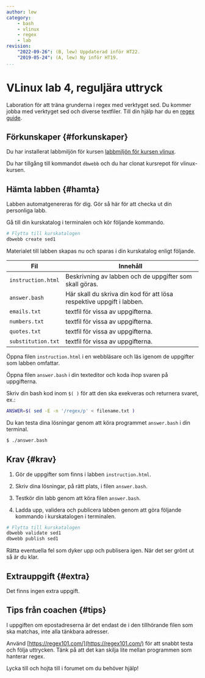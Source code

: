 ```yaml
---
author: lew
category:
    - bash
    - vlinux
    - regex
    - lab
revision:
    "2022-09-26": (B, lew) Uppdaterad inför HT22.
    "2019-05-24": (A, lew) Ny inför HT19.
...
```

VLinux lab 4, reguljära uttryck
==================================

Laboration för att träna grunderna i regex med verktyget sed. Du kommer jobba med verktyget sed och diverse textfiler. Till din hjälp har du en [regex guide](/kunskap/regex).

<!--more-->



Förkunskaper {#forkunskaper}
-----------------------

Du har installerat labbmiljön för kursen [labbmiljön för kursen vlinux](kurser/vlinux-v1/labbmiljo).

Du har tillgång till kommandot `dbwebb` och du har clonat kursrepot för vlinux-kursen.



Hämta labben {#hamta}
-----------------------

Labben automatgenereras för dig. Gör så här för att checka ut din personliga labb.

Gå till din kurskatalog i terminalen och kör följande kommando.

```bash
# Flytta till kurskatalogen
dbwebb create sed1
```

Materialet till labben skapas nu och sparas i din kurskatalog enligt följande.

| Fil                | Innehåll                                                              |
|--------------------|-----------------------------------------------------------------------|
| `instruction.html` | Beskrivning av labben och de uppgifter som skall göras.               |
| `answer.bash`      | Här skall du skriva din kod för att lösa respektive uppgift i labben. |
| `emails.txt`          | textfil för vissa av uppgifterna.                              |
| `numbers.txt`          | textfil för vissa av uppgifterna.                              |
| `quotes.txt`          | textfil för vissa av uppgifterna.                              |
| `substitution.txt`          | textfil för vissa av uppgifterna.                              |


Öppna filen `instruction.html` i en webbläsare och läs igenom de uppgifter som labben omfattar.

Öppna filen `answer.bash` i din texteditor och koda ihop svaren på uppgifterna.

Skriv din bash kod inom `$( )` för att den ska exekveras och returnera svaret, ex.:

```bash
ANSWER=$( sed -E -n '/regex/p' < filename.txt )
```

Du kan testa dina lösningar genom att köra programmet `answer.bash` i din terminal.

```bash
$ ./answer.bash
```



Krav {#krav}
-----------------------

1. Gör de uppgifter som finns i labben `instruction.html`.

2. Skriv dina lösningar, på rätt plats, i filen `answer.bash`.

3. Testkör din labb genom att köra filen `answer.bash`.

4. Ladda upp, validera och publicera labben genom att göra följande kommando i kurskatalogen i terminalen.

```bash
# Flytta till kurskatalogen
dbwebb validate sed1
dbwebb publish sed1
```

Rätta eventuella fel som dyker upp och publisera igen. När det ser grönt ut så är du klar.



Extrauppgift {#extra}
-----------------------

Det finns ingen extra uppgift.



Tips från coachen {#tips}
-----------------------

I uppgiften om epostadreserna är det endast de i den tillhörande filen som ska matchas, inte alla tänkbara adresser.
 
Använd [https://regex101.com/](https://regex101.com/) för att snabbt testa och följa uttrycken. Tänk på att det kan skilja lite mellan programmen som hanterar regex.



Lycka till och hojta till i forumet om du behöver hjälp!
